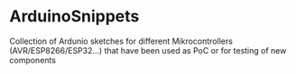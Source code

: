 # ArduinoSnippets
Collection of Ardunio sketches for different Mikrocontrollers (AVR/ESP8266/ESP32...) that have been used as PoC or for testing of new components
